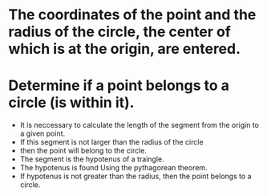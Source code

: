 # The coordinates of the point and the radius of the circle, the center of which is at the origin, are entered. 
# Determine if a point belongs to a circle (is within it).

- It is neccessary to calculate the length of the segment from the origin to a given point.
- If this segment is not larger than the radius of the circle 
- then the point will belong to the circle.
- The segment is the hypotenus of a traingle. 
- The hypotenus is found Using the pythagorean theorem.
- If hypotenus is not greater than the radius, then the point belongs to a circle.
